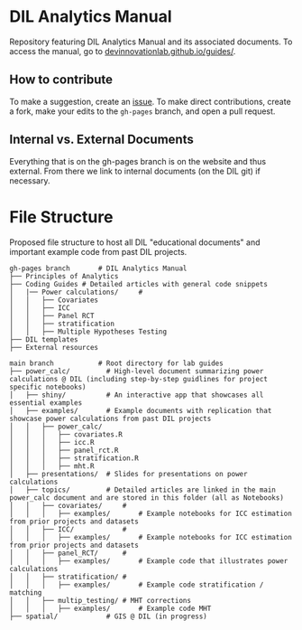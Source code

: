 # DIL Analytics Manual

Repository featuring DIL Analytics Manual and its associated documents. To access the manual, go to [devinnovationlab.github.io/guides/](https://devinnovationlab.github.io/guides/).

## How to contribute

To make a suggestion, create an [issue](https://github.com/DevInnovationLab/guides/issues). To make direct contributions, create a fork, make your edits to the `gh-pages` branch, and open a pull request.

## Internal vs. External Documents

Everything that is on the gh-pages branch is on the website and thus external. From there we link to internal documents (on the DIL git) if necessary.

# File Structure

Proposed file structure to host all DIL "educational documents" and important example code from past DIL projects.

```
gh-pages branch       # DIL Analytics Manual
├── Principles of Analytics
├── Coding Guides # Detailed articles with general code snippets
│   |── Power calculations/ 	#
│   │   ├── Covariates
│   │   ├── ICC      	
│   │   ├── Panel RCT
│   │   ├── stratification
│   │   ├── Multiple Hypotheses Testing
├── DIL templates
├── External resources

main branch           # Root directory for lab guides
├── power_calc/       	# High-level document summarizing power calculations @ DIL (including step-by-step guidlines for project specific notebooks)
│   ├── shiny/       	# An interactive app that showcases all essential examples
│   ├── examples/     	# Example documents with replication that showcase power calculations from past DIL projects
│   │   ├── power_calc/
│   │   │   ├── covariates.R
│   │   │   ├── icc.R
│   │   │   ├── panel_rct.R
│   │   │   ├── stratification.R
│   │   │   ├── mht.R
│   ├── presentations/  # Slides for presentations on power calculations
│   ├── topics/         # Detailed articles are linked in the main power_calc document and are stored in this folder (all as Notebooks)
│   │   ├── covariates/ 	#
│   │	│   ├── examples/   	# Example notebooks for ICC estimation from prior projects and datasets
│   │   ├── ICC/        	#
│   │	│   ├── examples/   	# Example notebooks for ICC estimation from prior projects and datasets
│   │   ├── panel_RCT/      #
│   │	│   ├── examples/   	# Example code that illustrates power calculations 
│   │   ├── stratification/ #
│   │	│   ├── examples/   	# Example code stratification / matching
│   │   ├── multip_testing/ # MHT corrections
│   │	│   ├── examples/   	# Example code MHT
├── spatial/			# GIS @ DIL (in progress)

```

